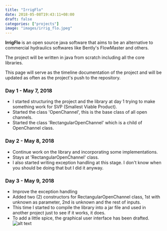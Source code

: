 ```yaml
---
title: "IrrigFlo"
date: 2018-05-08T19:43:11+08:00
draft: false
categories: ["projects"]
image: "images/irrig_flo.jpeg"
---
```


**IrrigFlo** is an open source java software that aims to be an alternative to commercial hydraulics softwares like Bently's FlowMaster and others. 

The project will be written in java from scratch including all the core libraries.

This page will serve as the timeline documentation of the project and will be updated as often as the project's push to the repository.

### Day 1 - May 7, 2018
- I started structuring the project and the library at day 1 trying to make something work for SVP (Smallest Viable Product).
- Started the class 'OpenChannel', this is the base class of all open channels.
- Started the class 'RectangularOpenChannel' which is a child of OpenChannel class.

### Day 2 - May 8, 2018
- Continue work on the library and incorporating some implementations.
- Stays at 'RectangularOpenChannel' class.
- I also started writing exception handling at this stage. I don't know when you should be doing that but I did it anyway.

### Day 3 - May 9, 2018
- Improve the exception handling
- Added two (2) constructors for RectangularOpenChannel class, 1st with unknown as parameter, 2nd is unknown and the rest of inputs.
- This time I started to compile the library into a jar file and used in another project just to see if it works, it does.
- To add a little spice, the graphical user interface has been drafted.
![alt text](/images/irrig_flo_first_gui_draft.JPG "First draft of the UI")
